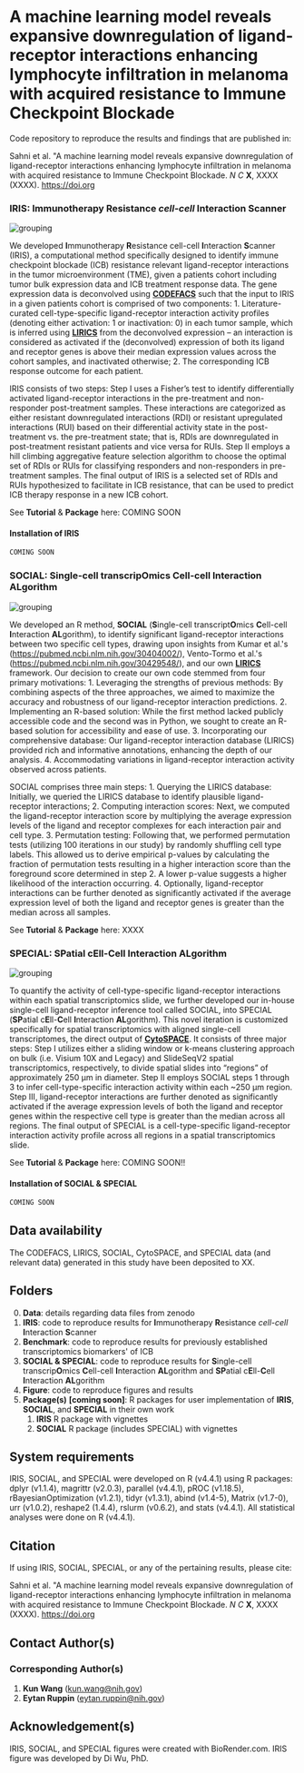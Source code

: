 # A machine learning model reveals expansive downregulation of ligand-receptor interactions enhancing lymphocyte infiltration in melanoma with acquired resistance to Immune Checkpoint Blockade
Code repository to reproduce the results and findings that are published in: 

Sahni et al. "A machine learning model reveals expansive downregulation of ligand-receptor interactions enhancing lymphocyte infiltration in melanoma with acquired resistance to Immune Checkpoint Blockade. *N C* **X**, XXXX (XXXX). https://doi.org

### IRIS: **I**mmunotherapy **R**esistance *cell-cell* **I**nteraction **S**canner
<img src="https://github.com/sahil-sahni/IRIS/blob/main/4.%20Figure/images/png/IRIS%20figure%201%20Final%20Version%20%5Bnc%20acc%5D.png" alt="grouping">

We developed **I**mmunotherapy **R**esistance cell-cell **I**nteraction **S**canner (IRIS), a computational method specifically designed to identify immune checkpoint blockade (ICB) resistance relevant ligand-receptor interactions in the tumor microenvironment (TME), given a patients cohort including tumor bulk expression data and ICB treatment response data. The gene expression data is deconvolved using [**CODEFACS**](https://pubmed.ncbi.nlm.nih.gov/34983745/) such that the input to IRIS in a given patients cohort is comprised of two components: 1. Literature-curated cell-type-specific ligand-receptor interaction activity profiles (denoting either activation: 1 or inactivation: 0) in each tumor sample, which is inferred using [**LIRICS**](https://pubmed.ncbi.nlm.nih.gov/34983745/) from the deconvolved expression – an interaction is considered as activated if the (deconvolved) expression of both its ligand and receptor genes is above their median expression values across the cohort samples, and inactivated otherwise;  2. The corresponding ICB response outcome for each patient. 

IRIS consists of two steps: Step I uses a Fisher’s test to identify differentially activated ligand-receptor interactions in the pre-treatment and non-responder post-treatment samples. These interactions are categorized as either resistant downregulated interactions (RDI) or resistant upregulated interactions (RUI) based on their differential activity state in the post-treatment vs. the pre-treatment state; that is, RDIs are downregulated in post-treatment resistant patients and vice versa for RUIs. Step II employs a hill climbing aggregative feature selection algorithm to choose the optimal set of RDIs or RUIs for classifying responders and non-responders in pre-treatment samples. The final output of IRIS is a selected set of RDIs and RUIs hypothesized to facilitate in ICB resistance, that can be used to predict ICB therapy response in a new ICB cohort.

See **Tutorial** & **Package** here: COMING SOON

#### Installation of IRIS
```r
COMING SOON
```

### SOCIAL: **S**ingle-cell transcrip**O**mics **C**ell-cell **I**nteraction **AL**gorithm
<img src="https://github.com/sahil-sahni/IRIS/blob/main/4.%20Figure/images/png/SOCIAL%20%5Bnc%20acc%5D.png" alt="grouping">

We developed an R method, **SOCIAL** (**S**ingle-cell transcript**O**mics **C**ell-cell **I**nteraction **AL**gorithm), to identify significant ligand-receptor interactions between two specific cell types, drawing upon insights from Kumar et al.'s (https://pubmed.ncbi.nlm.nih.gov/30404002/), Vento-Tormo et al.'s (https://pubmed.ncbi.nlm.nih.gov/30429548/), and our own [**LIRICS**](https://pubmed.ncbi.nlm.nih.gov/34983745/) framework. Our decision to create our own code stemmed from four primary motivations: 1. Leveraging the strengths of previous methods: By combining aspects of the three approaches, we aimed to maximize the accuracy and robustness of our ligand-receptor interaction predictions. 2. Implementing an R-based solution: While the first method lacked publicly accessible code and the second was in Python, we sought to create an R-based solution for accessibility and ease of use. 3. Incorporating our comprehensive database: Our ligand-receptor interaction database (LIRICS) provided rich and informative annotations, enhancing the depth of our analysis. 4. Accommodating variations in ligand-receptor interaction activity observed across patients.

SOCIAL comprises three main steps: 1. Querying the LIRICS database: Initially, we queried the LIRICS database to identify plausible ligand-receptor interactions; 2. Computing interaction scores: Next, we computed the ligand-receptor interaction score by multiplying the average expression levels of the ligand and receptor complexes for each interaction pair and cell type. 3. Permutation testing: Following that, we performed permutation tests (utilizing 100 iterations in our study) by randomly shuffling cell type labels. This allowed us to derive empirical p-values by calculating the fraction of permutation tests resulting in a higher interaction score than the foreground score determined in step 2. A lower p-value suggests a higher likelihood of the interaction occurring. 4. Optionally, ligand-receptor interactions can be further denoted as significantly activated if the average expression level of both the ligand and receptor genes is greater than the median across all samples.

See **Tutorial** & **Package** here: XXXX

### SPECIAL: **SP**atial c**E**ll-**C**ell **I**nteraction **AL**gorithm
<img src="https://github.com/sahil-sahni/IRIS/blob/main/4.%20Figure/images/png/SPECIAL%20%5Bnc%20acc%5D.png" alt="grouping">

To quantify the activity of cell-type-specific ligand-receptor interactions within each spatial transcriptomics slide, we further developed our in-house single-cell ligand-receptor inference tool called SOCIAL, into SPECIAL (**SP**atial c**E**ll-**C**ell **I**nteraction **AL**gorithm). This novel iteration is customized specifically for spatial transcriptomics with aligned single-cell transcriptomes, the direct output of [**CytoSPACE**](https://github.com/digitalcytometry/cytospace/tree/main). It consists of three major steps: Step I utilizes either a sliding window or k-means clustering approach on bulk (i.e. Visium 10X and Legacy) and SlideSeqV2 spatial transcriptomics, respectively, to divide spatial slides into “regions” of approximately 250 μm in diameter. Step II employs SOCIAL steps 1 through 3 to infer cell-type-specific interaction activity within each ~250 μm region. Step III, ligand-receptor interactions are further denoted as significantly activated if the average expression levels of both the ligand and receptor genes within the respective cell type is greater than the median across all regions. The final output of SPECIAL is a cell-type-specific ligand-receptor interaction activity profile across all regions in a spatial transcriptomics slide.

See **Tutorial** & **Package** here: COMING SOON!!

#### Installation of SOCIAL & SPECIAL
```r
COMING SOON
```

## Data availability 
The CODEFACS, LIRICS, SOCIAL, CytoSPACE, and SPECIAL data (and relevant data) generated in this study have been deposited to XX.

## Folders
0. **Data**: details regarding data files from zenodo
1. **IRIS**: code to reproduce results for **I**mmunotherapy **R**esistance *cell-cell* **I**nteraction **S**canner
2. **Benchmark**: code to reproduce results for previously established transcriptomics biomarkers' of ICB
3. **SOCIAL & SPECIAL**: code to reproduce results for **S**ingle-cell transcrip**O**mics **C**ell-cell **I**nteraction **AL**gorithm and **SP**atial c**E**ll-**C**ell **I**nteraction **AL**gorithm
4. **Figure**: code to reproduce figures and results
5. **Package(s)** **[coming soon]**: R packages for user implementation of **IRIS**, **SOCIAL**, and **SPECIAL** in their own work
    1. **IRIS** R package with vignettes
    2. **SOCIAL** R package (includes SPECIAL) with vignettes

## System requirements
IRIS, SOCIAL, and SPECIAL were developed on R (v4.4.1) using R packages: dplyr (v1.1.4), magrittr (v2.0.3), parallel (v4.4.1), pROC (v1.18.5), rBayesianOptimization (v1.2.1), tidyr (v1.3.1), abind (v1.4-5), Matrix (v1.7-0),  urr (v1.0.2), reshape2 (1.4.4), rslurm (v0.6.2), and stats (v4.4.1). All statistical analyses were done on R (v4.4.1).

## Citation
If using IRIS, SOCIAL, SPECIAL, or any of the pertaining results, please cite:

Sahni et al. "A machine learning model reveals expansive downregulation of ligand-receptor interactions enhancing lymphocyte infiltration in melanoma with acquired resistance to Immune Checkpoint Blockade. *N C* **X**, XXXX (XXXX). https://doi.org

## Contact Author(s)
### Corresponding Author(s)
1. **Kun Wang** (kun.wang@nih.gov)
2. **Eytan Ruppin** (eytan.ruppin@nih.gov)

## Acknowledgement(s)
IRIS, SOCIAL, and SPECIAL figures were created with BioRender.com. IRIS figure was developed by Di Wu, PhD.
